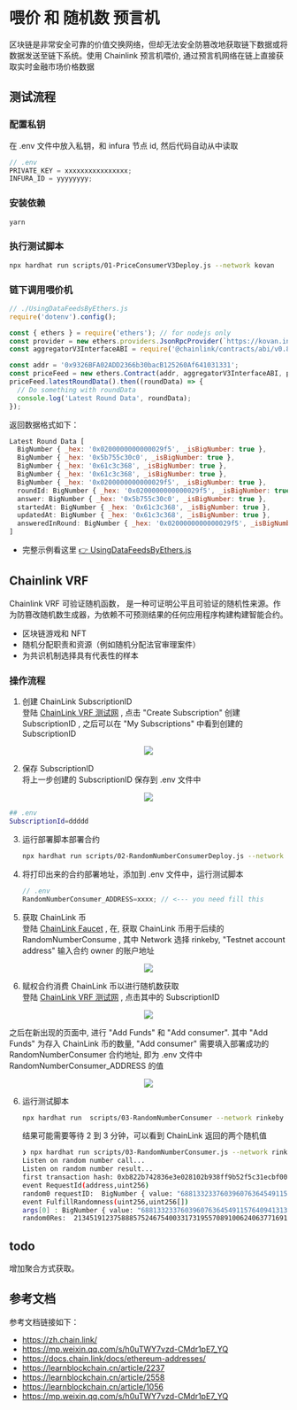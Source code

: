 # 喂价 和 随机数 预言机

区块链是非常安全可靠的价值交换网络，但却无法安全防篡改地获取链下数据或将数据发送至链下系统。使用 Chainlink 预言机喂价, 通过预言机网络在链上直接获取实时金融市场价格数据

## 测试流程

### 配置私钥

在 .env 文件中放入私钥，和 infura 节点 id, 然后代码自动从中读取

```js
// .env
PRIVATE_KEY = xxxxxxxxxxxxxxxx;
INFURA_ID = yyyyyyyy;
```

### 安装依赖

```sh
yarn
```

### 执行测试脚本

```sh
npx hardhat run scripts/01-PriceConsumerV3Deploy.js --network kovan
```

### 链下调用喂价机

```js
// ./UsingDataFeedsByEthers.js
require('dotenv').config();

const { ethers } = require('ethers'); // for nodejs only
const provider = new ethers.providers.JsonRpcProvider(`https://kovan.infura.io/v3/${process.env.INFURA_ID}`);
const aggregatorV3InterfaceABI = require('@chainlink/contracts/abi/v0.8/AggregatorV3Interface.json');

const addr = '0x9326BFA02ADD2366b30bacB125260Af641031331';
const priceFeed = new ethers.Contract(addr, aggregatorV3InterfaceABI, provider);
priceFeed.latestRoundData().then((roundData) => {
  // Do something with roundData
  console.log('Latest Round Data', roundData);
});
```

返回数据格式如下：

```js
Latest Round Data [
  BigNumber { _hex: '0x0200000000000029f5', _isBigNumber: true },
  BigNumber { _hex: '0x5b755c30c0', _isBigNumber: true },
  BigNumber { _hex: '0x61c3c368', _isBigNumber: true },
  BigNumber { _hex: '0x61c3c368', _isBigNumber: true },
  BigNumber { _hex: '0x0200000000000029f5', _isBigNumber: true },
  roundId: BigNumber { _hex: '0x0200000000000029f5', _isBigNumber: true },
  answer: BigNumber { _hex: '0x5b755c30c0', _isBigNumber: true },
  startedAt: BigNumber { _hex: '0x61c3c368', _isBigNumber: true },
  updatedAt: BigNumber { _hex: '0x61c3c368', _isBigNumber: true },
  answeredInRound: BigNumber { _hex: '0x0200000000000029f5', _isBigNumber: true }
]
```

- 完整示例看这里 [:point_right: UsingDataFeedsByEthers.js](./UsingDataFeedsByEthers.js)

## Chainlink VRF

Chainlink VRF 可验证随机函数， 是一种可证明公平且可验证的随机性来源。作为防篡改随机数生成器，为依赖不可预测结果的任何应用程序构建构建智能合约。

- 区块链游戏和 NFT
- 随机分配职责和资源（例如随机分配法官审理案件）
- 为共识机制选择具有代表性的样本

### 操作流程

1. 创建 ChainLink SubscriptionID  
登陆 [ChainLink VRF 测试网](https://vrf.chain.link/?_ga=2.225785050.1950508783.1645630272-1230768383.1643005305) , 点击 "Create Subscription" 创建 SubscriptionID , 之后可以在 "My Subscriptions" 中看到创建的 SubscriptionID
<center><img src="https://github.com/Dapp-Learning-DAO/Dapp-Learning-Arsenal/blob/main/images/basic/14-chainlink-price-feed/ChainLinkVRF.png?raw=true" /></center> 


2. 保存 SubscriptionID  
将上一步创建的 SubscriptionID 保存到 .env 文件中 
<center><img src="https://github.com/Dapp-Learning-DAO/Dapp-Learning-Arsenal/blob/main/images/basic/14-chainlink-price-feed/SubscriptionID.png?raw=true" /></center>

```sh
## .env
SubscriptionId=ddddd
```

3. 运行部署脚本部署合约

   ```sh
   npx hardhat run scripts/02-RandomNumberConsumerDeploy.js --network rinkeby
   ```

4. 将打印出来的合约部署地址，添加到 .env 文件中，运行测试脚本

   ```js
   // .env
   RandomNumberConsumer_ADDRESS=xxxx; // <--- you need fill this
   ```

5. 获取 ChainLink 币  
登陆 [ChainLink Faucet](https://faucets.chain.link/) , 在, 获取 ChainLink 币用于后续的 RandomNumberConsume , 其中 Network 选择 rinkeby, "Testnet account address" 输入合约 owner 的账户地址
<center><img src="https://github.com/Dapp-Learning-DAO/Dapp-Learning-Arsenal/blob/main/images/basic/14-chainlink-price-feed/ChainLinkFaucet.png?raw=true" /></center>   


6. 赋权合约消费 ChainLink 币以进行随机数获取    
登陆 [ChainLink VRF 测试网](https://vrf.chain.link/?_ga=2.225785050.1950508783.1645630272-1230768383.1643005305) , 点击其中的 SubscriptionID 
<center><img src="https://github.com/Dapp-Learning-DAO/Dapp-Learning-Arsenal/blob/main/images/basic/14-chainlink-price-feed/ClickSubscriptionID.png?raw=true" /></center>  


之后在新出现的页面中, 进行 "Add Funds" 和 "Add consumer". 其中 "Add Funds" 为存入 ChainLink 币的数量, "Add consumer" 需要填入部署成功的 RandomNumberConsumer 合约地址, 即为 .env 文件中 RandomNumberConsumer_ADDRESS 的值 
<center><img src="https://github.com/Dapp-Learning-DAO/Dapp-Learning-Arsenal/blob/main/images/basic/14-chainlink-price-feed/AddFundsAddCustomer.png?raw=true" /></center>   


6. 运行测试脚本  

   ```sh
   npx hardhat run  scripts/03-RandomNumberConsumer --network rinkeby
   ```

   结果可能需要等待 2 到 3 分钟，可以看到 ChainLink 返回的两个随机值

   ```sh
   ❯ npx hardhat run scripts/03-RandomNumberConsumer.js --network rinkeby
   Listen on random number call...
   Listen on random number result...
   first transaction hash: 0xb822b742836e3e028102b938ff9b52f5c31ecbf00a663b4865c50f83d141c441
   event RequestId(address,uint256)
   random0 requestID:  BigNumber { value: "68813323376039607636454911576409413136200025762802867082556497319163019860937" }
   event FulfillRandomness(uint256,uint256[])
   args[0] : BigNumber { value: "68813323376039607636454911576409413136200025762802867082556497319163019860937" }
   random0Res:  21345191237588857524675400331731955708910062406377169110385405370996391926856,49611358654743768743671276783545638722996121599596073254340228099561828202433
   ```

## todo

增加聚合方式获取。

## 参考文档

参考文档链接如下：

- https://zh.chain.link/
- https://mp.weixin.qq.com/s/h0uTWY7vzd-CMdr1pE7_YQ
- https://docs.chain.link/docs/ethereum-addresses/
- https://learnblockchain.cn/article/2237
- https://learnblockchain.cn/article/2558
- https://learnblockchain.cn/article/1056
- https://mp.weixin.qq.com/s/h0uTWY7vzd-CMdr1pE7_YQ
